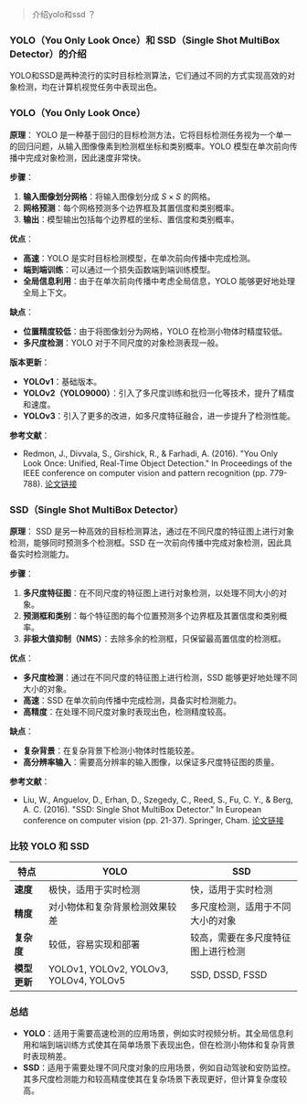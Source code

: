 > 介绍yolo和ssd ？


### YOLO（You Only Look Once）和 SSD（Single Shot MultiBox Detector）的介绍

YOLO和SSD是两种流行的实时目标检测算法，它们通过不同的方式实现高效的对象检测，均在计算机视觉任务中表现出色。

### YOLO（You Only Look Once）

**原理**：
YOLO 是一种基于回归的目标检测方法，它将目标检测任务视为一个单一的回归问题，从输入图像像素到检测框坐标和类别概率。YOLO 模型在单次前向传播中完成对象检测，因此速度非常快。

**步骤**：
1. **输入图像划分网格**：将输入图像划分成 $S \times S$ 的网格。
2. **网格预测**：每个网格预测多个边界框及其置信度和类别概率。
3. **输出**：模型输出包括每个边界框的坐标、置信度和类别概率。

**优点**：
- **高速**：YOLO 是实时目标检测模型，在单次前向传播中完成检测。
- **端到端训练**：可以通过一个损失函数端到端训练模型。
- **全局信息利用**：由于在单次前向传播中考虑全局信息，YOLO 能够更好地处理全局上下文。

**缺点**：
- **位置精度较低**：由于将图像划分为网格，YOLO 在检测小物体时精度较低。
- **多尺度检测**：YOLO 对于不同尺度的对象检测表现一般。

**版本更新**：
- **YOLOv1**：基础版本。
- **YOLOv2（YOLO9000）**：引入了多尺度训练和批归一化等技术，提升了精度和速度。
- **YOLOv3**：引入了更多的改进，如多尺度特征融合，进一步提升了检测性能。

**参考文献**：
- Redmon, J., Divvala, S., Girshick, R., & Farhadi, A. (2016). "You Only Look Once: Unified, Real-Time Object Detection." In Proceedings of the IEEE conference on computer vision and pattern recognition (pp. 779-788).
  [论文链接](https://arxiv.org/abs/1506.02640)

### SSD（Single Shot MultiBox Detector）

**原理**：
SSD 是另一种高效的目标检测算法，通过在不同尺度的特征图上进行对象检测，能够同时预测多个检测框。SSD 在一次前向传播中完成对象检测，因此具备实时检测能力。

**步骤**：
1. **多尺度特征图**：在不同尺度的特征图上进行对象检测，以处理不同大小的对象。
2. **预测框和类别**：每个特征图的每个位置预测多个边界框及其置信度和类别概率。
3. **非极大值抑制（NMS）**：去除多余的检测框，只保留最高置信度的检测框。

**优点**：
- **多尺度检测**：通过在不同尺度的特征图上进行检测，SSD 能够更好地处理不同大小的对象。
- **高速**：SSD 在单次前向传播中完成检测，具备实时检测能力。
- **高精度**：在处理不同尺度对象时表现出色，检测精度较高。

**缺点**：
- **复杂背景**：在复杂背景下检测小物体时性能较差。
- **高分辨率输入**：需要高分辨率的输入图像，以保证多尺度特征图的质量。

**参考文献**：
- Liu, W., Anguelov, D., Erhan, D., Szegedy, C., Reed, S., Fu, C. Y., & Berg, A. C. (2016). "SSD: Single Shot MultiBox Detector." In European conference on computer vision (pp. 21-37). Springer, Cham.
  [论文链接](https://arxiv.org/abs/1512.02325)

### 比较 YOLO 和 SSD

| 特点            | YOLO                                      | SSD                                       |
|----------------|-------------------------------------------|-------------------------------------------|
| **速度**       | 极快，适用于实时检测                         | 快，适用于实时检测                         |
| **精度**       | 对小物体和复杂背景检测效果较差                  | 多尺度检测，适用于不同大小的对象             |
| **复杂度**     | 较低，容易实现和部署                         | 较高，需要在多尺度特征图上进行检测           |
| **模型更新**   | YOLOv1, YOLOv2, YOLOv3, YOLOv4, YOLOv5      | SSD, DSSD, FSSD                           |

### 总结

- **YOLO**：适用于需要高速检测的应用场景，例如实时视频分析。其全局信息利用和端到端训练方式使其在简单场景下表现出色，但在检测小物体和复杂背景时表现稍差。
- **SSD**：适用于需要处理不同尺度对象的应用场景，例如自动驾驶和安防监控。其多尺度检测能力和较高精度使其在复杂场景下表现更好，但计算复杂度较高。